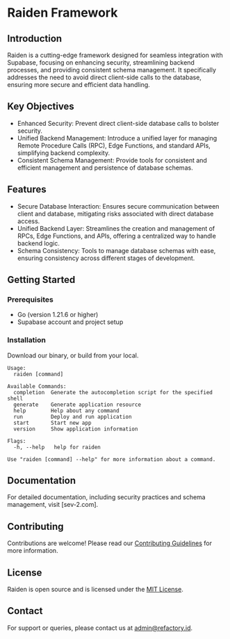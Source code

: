 # Raiden Framework

## Introduction
Raiden is a cutting-edge framework designed for seamless integration with Supabase, focusing on enhancing security, streamlining backend processes, and providing consistent schema management. It specifically addresses the need to avoid direct client-side calls to the database, ensuring more secure and efficient data handling.

## Key Objectives
- Enhanced Security: Prevent direct client-side database calls to bolster security.
- Unified Backend Management: Introduce a unified layer for managing Remote Procedure Calls (RPC), Edge Functions, and standard APIs, simplifying backend complexity.
- Consistent Schema Management: Provide tools for consistent and efficient management and persistence of database schemas.

## Features
- Secure Database Interaction: Ensures secure communication between client and database, mitigating risks associated with direct database access.
- Unified Backend Layer: Streamlines the creation and management of RPCs, Edge Functions, and APIs, offering a centralized way to handle backend logic.
- Schema Consistency: Tools to manage database schemas with ease, ensuring consistency across different stages of development.

## Getting Started
### Prerequisites
- Go (version 1.21.6 or higher)
- Supabase account and project setup

### Installation
Download our binary, or build from your local.
```
Usage:
  raiden [command]

Available Commands:
  completion  Generate the autocompletion script for the specified shell
  generate    Generate application resource
  help        Help about any command
  run         Deploy and run application
  start       Start new app
  version     Show application information

Flags:
  -h, --help   help for raiden

Use "raiden [command] --help" for more information about a command.
```

## Documentation
For detailed documentation, including security practices and schema management, visit [sev-2.com].

## Contributing
Contributions are welcome! Please read our [Contributing Guidelines](CONTRIBUTING.md) for more information.

## License
Raiden is open source and is licensed under the [MIT License](LICENSE).

## Contact
For support or queries, please contact us at admin@refactory.id.
